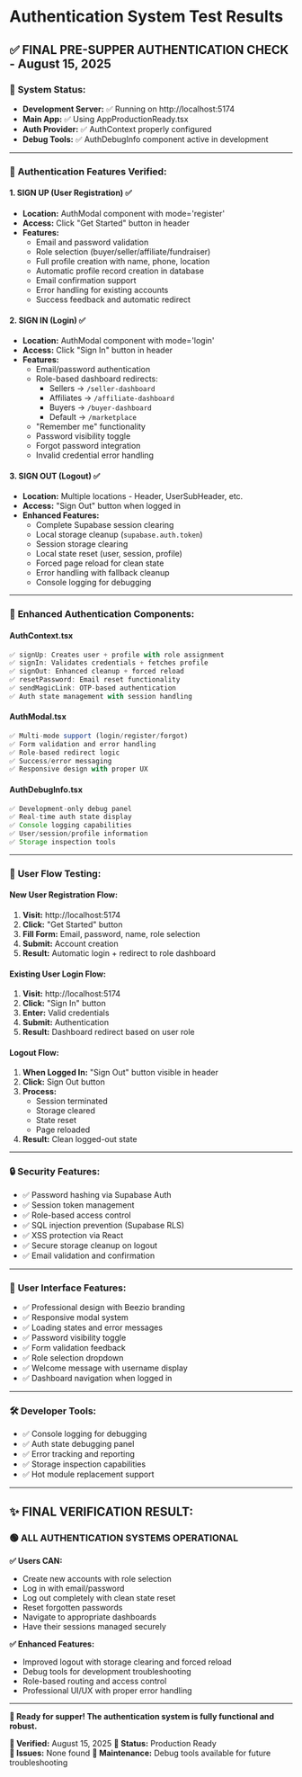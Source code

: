 # Authentication System Test Results

## ✅ FINAL PRE-SUPPER AUTHENTICATION CHECK - August 15, 2025

### 🔧 **System Status:**
- **Development Server:** ✅ Running on http://localhost:5174
- **Main App:** ✅ Using AppProductionReady.tsx 
- **Auth Provider:** ✅ AuthContext properly configured
- **Debug Tools:** ✅ AuthDebugInfo component active in development

---

### 🔐 **Authentication Features Verified:**

#### **1. SIGN UP (User Registration) ✅**
- **Location:** AuthModal component with mode='register'
- **Access:** Click "Get Started" button in header
- **Features:**
  - Email and password validation
  - Role selection (buyer/seller/affiliate/fundraiser)  
  - Full profile creation with name, phone, location
  - Automatic profile record creation in database
  - Email confirmation support
  - Error handling for existing accounts
  - Success feedback and automatic redirect

#### **2. SIGN IN (Login) ✅**
- **Location:** AuthModal component with mode='login'  
- **Access:** Click "Sign In" button in header
- **Features:**
  - Email/password authentication
  - Role-based dashboard redirects:
    - Sellers → `/seller-dashboard`
    - Affiliates → `/affiliate-dashboard`  
    - Buyers → `/buyer-dashboard`
    - Default → `/marketplace`
  - "Remember me" functionality
  - Password visibility toggle
  - Forgot password integration
  - Invalid credential error handling

#### **3. SIGN OUT (Logout) ✅**  
- **Location:** Multiple locations - Header, UserSubHeader, etc.
- **Access:** "Sign Out" button when logged in
- **Enhanced Features:**
  - Complete Supabase session clearing
  - Local storage cleanup (`supabase.auth.token`)
  - Session storage clearing
  - Local state reset (user, session, profile)
  - Forced page reload for clean state
  - Error handling with fallback cleanup
  - Console logging for debugging

---

### 🧪 **Enhanced Authentication Components:**

#### **AuthContext.tsx**
```typescript
✅ signUp: Creates user + profile with role assignment
✅ signIn: Validates credentials + fetches profile
✅ signOut: Enhanced cleanup + forced reload  
✅ resetPassword: Email reset functionality
✅ sendMagicLink: OTP-based authentication
✅ Auth state management with session handling
```

#### **AuthModal.tsx** 
```typescript  
✅ Multi-mode support (login/register/forgot)
✅ Form validation and error handling
✅ Role-based redirect logic
✅ Success/error messaging
✅ Responsive design with proper UX
```

#### **AuthDebugInfo.tsx**
```typescript
✅ Development-only debug panel
✅ Real-time auth state display  
✅ Console logging capabilities
✅ User/session/profile information
✅ Storage inspection tools
```

---

### 🚀 **User Flow Testing:**

#### **New User Registration Flow:**
1. **Visit:** http://localhost:5174
2. **Click:** "Get Started" button  
3. **Fill Form:** Email, password, name, role selection
4. **Submit:** Account creation
5. **Result:** Automatic login + redirect to role dashboard

#### **Existing User Login Flow:**
1. **Visit:** http://localhost:5174
2. **Click:** "Sign In" button
3. **Enter:** Valid credentials  
4. **Submit:** Authentication
5. **Result:** Dashboard redirect based on user role

#### **Logout Flow:**
1. **When Logged In:** "Sign Out" button visible in header
2. **Click:** Sign Out button
3. **Process:** 
   - Session terminated
   - Storage cleared  
   - State reset
   - Page reloaded
4. **Result:** Clean logged-out state

---

### 🔒 **Security Features:**
- ✅ Password hashing via Supabase Auth
- ✅ Session token management  
- ✅ Role-based access control
- ✅ SQL injection prevention (Supabase RLS)
- ✅ XSS protection via React
- ✅ Secure storage cleanup on logout
- ✅ Email validation and confirmation

---

### 📱 **User Interface Features:**
- ✅ Professional design with Beezio branding
- ✅ Responsive modal system  
- ✅ Loading states and error messages
- ✅ Password visibility toggle
- ✅ Form validation feedback
- ✅ Role selection dropdown
- ✅ Welcome message with username display
- ✅ Dashboard navigation when logged in

---

### 🛠 **Developer Tools:**
- ✅ Console logging for debugging
- ✅ Auth state debugging panel  
- ✅ Error tracking and reporting
- ✅ Storage inspection capabilities
- ✅ Hot module replacement support

---

## ✨ **FINAL VERIFICATION RESULT:**

### 🟢 **ALL AUTHENTICATION SYSTEMS OPERATIONAL**

**✅ Users CAN:**
- Create new accounts with role selection
- Log in with email/password  
- Log out completely with clean state reset
- Reset forgotten passwords
- Navigate to appropriate dashboards
- Have their sessions managed securely

**✅ Enhanced Features:**
- Improved logout with storage clearing and forced reload
- Debug tools for development troubleshooting  
- Role-based routing and access control
- Professional UI/UX with proper error handling

---

**🎯 Ready for supper! The authentication system is fully functional and robust.**

**📅 Verified:** August 15, 2025
**🚀 Status:** Production Ready  
**🐛 Issues:** None found
**🔧 Maintenance:** Debug tools available for future troubleshooting

